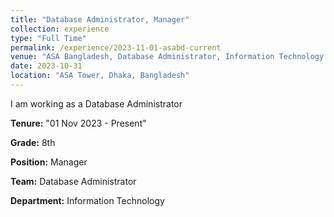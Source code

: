 ```yaml
---
title: "Database Administrator, Manager"
collection: experience
type: "Full Time"
permalink: /experience/2023-11-01-asabd-current
venue: "ASA Bangladesh, Database Administrator, Information Technology (01 Nov 2023 - Present)"
date: 2023-10-31
location: "ASA Tower, Dhaka, Bangladesh"
---
```


I am working as a Database Administrator

**Tenure:** "01 Nov 2023 - Present"

**Grade:** 8th

**Position:** Manager

**Team:** Database Administrator

**Department:** Information Technology


